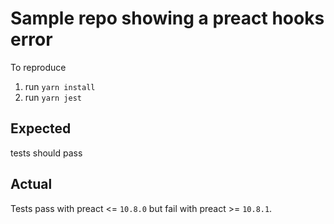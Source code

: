 # Sample repo showing a preact hooks error

To reproduce

1. run `yarn install`
2. run `yarn jest`

## Expected

tests should pass

## Actual

Tests pass with preact <= `10.8.0` but fail with preact >= `10.8.1`.